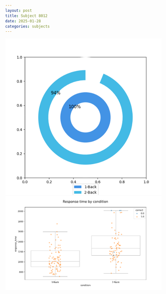 ```yaml
---
layout: post
title: Subject 8012
date: 2025-01-28
categories: subjects
---
```


![](data/8012/run-12/8012_accuracy_by_condition.png)
![](data/8012/run-12/8012_response_time_by_condition.png)
